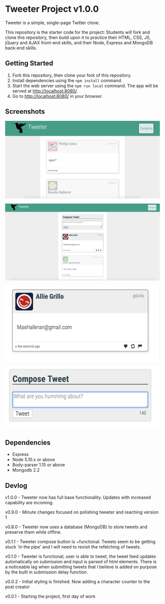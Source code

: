 # Tweeter Project v1.0.0

Tweeter is a simple, single-page Twitter clone.

This repository is the starter code for the project: Students will fork and clone this repository, then build upon it to practice their HTML, CSS, JS, jQuery and AJAX front-end skills, and their Node, Express and MongoDB back-end skills.

## Getting Started

1. Fork this repository, then clone your fork of this repository.
2. Install dependencies using the `npm install` command.
3. Start the web server using the `npm run local` command. The app will be served at <http://localhost:8080/>.
4. Go to <http://localhost:8080/> in your browser.

## Screenshots

!['The Tweeter Application'](https://github.com/MaxHalleran/tweeter/blob/master/docs/better_definition.png?raw=true)

!['Tweeter main page'](https://github.com/MaxHalleran/tweeter/blob/master/docs/front_page.png?raw=true)

!['A tweet'](https://github.com/MaxHalleran/tweeter/blob/master/docs/single_tweet.png?raw=true)

!['The tweeting box'](https://github.com/MaxHalleran/tweeter/blob/master/docs/tweeting_form.png?raw=true)

## Dependencies

- Express
- Node 5.10.x or above
- Body-parser 1.15 or above
- Mongodb 2.2

## Devlog

v1.0.0 - Tweeter now has full base functionality. Updates with increased capability are incoming.

v0.9.0 - Minute changes focused on polishing tweeter and reaching version 1

v0.8.0 - Tweeter now uses a database (MongoDB) to store tweets and preserve them while offline.

v0.1.1 - Tweeter compose button is ~functional. Tweets seem to be getting stuck 'in the pipe' and I will need to revisit the refetching of tweets.

v0.1.0 - Tweeter is functional, user is able to tweet, the tweet feed updates automatically on submission and input is parsed of html elements. There is a noticeable lag when submitting tweets that I believe is added on purpose by the built in submission delay function.

v0.0.2 - Initial styling is finished. Now adding a character counter to the post creator

v0.0.1 - Starting the project, first day of work
